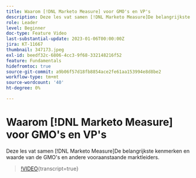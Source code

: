```yaml
---
title: Waarom [!DNL Marketo Measure] voor GMO's en VP's
description: Deze les vat samen [!DNL Marketo Measure]De belangrijkste kenmerken en waarde van de GMO's en andere vooraanstaande marktleiders.
role: Leader
level: Beginner
doc-type: Feature Video
last-substantial-update: 2023-01-06T00:00:00Z
jira: KT-11667
thumbnail: 347173.jpeg
exl-id: beedf32c-6806-4cc3-9f68-332148216f52
feature: Fundamentals
hidefromtoc: true
source-git-commit: a9b06f57d18fb8854ace2fe61aa153994e8d8be2
workflow-type: tm+mt
source-wordcount: '40'
ht-degree: 0%

---
```


# Waarom [!DNL Marketo Measure] voor GMO&#39;s en VP&#39;s

Deze les vat samen [!DNL Marketo Measure]De belangrijkste kenmerken en waarde van de GMO&#39;s en andere vooraanstaande marktleiders.

>[!VIDEO](https://video.tv.adobe.com/v/347173/?learn=on){transcript=true}
